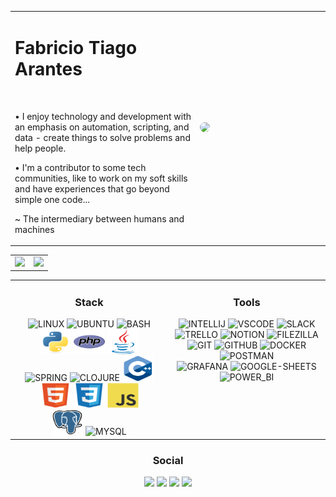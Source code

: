 <div align="center">

  <table>
    <tr>
      <td valign="top" width="50%">
        <h1>Fabricio Tiago Arantes</h1><br>
        <p>
          • I enjoy technology and development with an emphasis on automation, scripting, and data - create things to solve problems and help people. 
        </p> 
        <p> 
          • I'm a contributor to some tech communities, like to work on my soft skills and have experiences that go beyond simple one code... 
        </p> 
        <p> ~ The intermediary between humans and machines</p>
      </td>
      <td width="35%">
        <img src="https://media0.giphy.com/media/v1.Y2lkPTc5MGI3NjExandrc2k0ZXlwNXlhazV5czNxZjFhaGliczZmdnZwa2x2bnVmbXpuNiZlcD12MV9pbnRlcm5hbF9naWZfYnlfaWQmY3Q9Zw/1vLHnnIiwUN7a/giphy.gif" width="100%" style="border-radius: 12px;"/>
      </td>
    </tr>
  </table>

<table width="100%">
  <tr>
    <td valign="top" width="50%">
      <div align="center">
        <a href="https://github.com/Ujs74wiop6">
          <img height="180em" src="https://github-readme-stats.vercel.app/api?username=Ujs74wiop6&show_icons=true&theme=dark&include_all_commits=true&count_private=true"/>
        </a>
      </div>
    </td>
    <td valign="top" width="50%">
      <div align="center">
        <a href="https://github.com/Ujs74wiop6">
          <img height="180em" src="https://github-readme-stats.vercel.app/api/top-langs/?username=Ujs74wiop6&layout=compact&langs_count=7&theme=dark"/>
        </a>
      </div>
    </td>
  </tr>
</table>

 <table width="100%">
  <tr>
    <td valign="top" width="50%">
      <div align="center">
        <h3>Stack</h3>
        <img alt="LINUX" height="40" width="50" src="https://cdn.jsdelivr.net/gh/devicons/devicon/icons/linux/linux-original.svg"/>
        <img alt="UBUNTU" height="50" width="50" src="https://upload.wikimedia.org/wikipedia/commons/9/9e/UbuntuCoF.svg" />
        <img alt="BASH" height="40" width="50" src="https://cdn.jsdelivr.net/gh/devicons/devicon/icons/bash/bash-original.svg" />
        <img alt="Python" height="40" width="50" src="https://raw.githubusercontent.com/devicons/devicon/master/icons/python/python-original.svg">
        <img alt="PHP" height="40" width="50" src="https://raw.githubusercontent.com/devicons/devicon/master/icons/php/php-original.svg">
        <img alt="JAVA" height="40" width="50" src="https://raw.githubusercontent.com/devicons/devicon/master/icons/java/java-original.svg">
        <br>
        <img alt="SPRING" height="40" width="50" src="https://cdn.jsdelivr.net/gh/devicons/devicon@latest/icons/spring/spring-original.svg" />
        <img alt="CLOJURE" height="40" width="50" src="https://cdn.jsdelivr.net/gh/devicons/devicon/icons/clojure/clojure-original.svg" />
        <img alt="C++" height="40" width="50" src="https://raw.githubusercontent.com/devicons/devicon/master/icons/cplusplus/cplusplus-original.svg">
        <img alt="HTML" height="40" width="50" src="https://raw.githubusercontent.com/devicons/devicon/master/icons/html5/html5-original.svg">
        <img alt="CSS" height="40" width="50" src="https://raw.githubusercontent.com/devicons/devicon/master/icons/css3/css3-original.svg">
        <img alt="Javascript" height="40" width="50" src="https://raw.githubusercontent.com/devicons/devicon/master/icons/javascript/javascript-original.svg">
        <br>
        <img alt="POSTGRESQL" height="40" width="50" src="https://github.com/devicons/devicon/blob/master/icons/postgresql/postgresql-original.svg">
        <img alt="MYSQL" height="40" width="50" src="https://cdn.jsdelivr.net/gh/devicons/devicon/icons/mysql/mysql-original.svg"/>
        <br>
      </div>
    </td>
    <td valign="top" width="50%">
      <div align="center">
        <h3>Tools</h3>
        <img alt="INTELLIJ" height="40" width="50" src="https://cdn.jsdelivr.net/gh/devicons/devicon@latest/icons/intellij/intellij-original.svg"/>
        <img alt="VSCODE" height="40" width="50" src="https://cdn.jsdelivr.net/gh/devicons/devicon/icons/vscode/vscode-original.svg"/>
        <img alt="SLACK" height="40" width="50" src="https://cdn.jsdelivr.net/gh/devicons/devicon/icons/slack/slack-original.svg"/>
        <img alt="TRELLO" height="40" width="50" src="https://cdn.jsdelivr.net/gh/devicons/devicon/icons/trello/trello-plain.svg"/>
        <img alt="NOTION" height="40" width="50" src="https://upload.wikimedia.org/wikipedia/commons/e/e9/Notion-logo.svg"/>
        <img alt="FILEZILLA" height="40" width="50" src="https://cdn.jsdelivr.net/gh/devicons/devicon@latest/icons/filezilla/filezilla-original.svg"/>
        <br>
        <img alt="GIT" height="40" width="50" src="https://cdn.jsdelivr.net/gh/devicons/devicon/icons/git/git-original.svg"/>
        <img alt="GITHUB" height="40" width="50" src="https://www.svgrepo.com/download/312259/github.svg"/>
        <img alt="DOCKER" height="50" width="60" src="https://cdn.jsdelivr.net/gh/devicons/devicon/icons/docker/docker-original.svg"/>
        <img alt="POSTMAN" height="50" width="60" src="https://cdn.jsdelivr.net/gh/devicons/devicon@latest/icons/postman/postman-original.svg" />
        <br>
        <img alt="GRAFANA" height="50" width="60" src="https://cdn.jsdelivr.net/gh/devicons/devicon@latest/icons/grafana/grafana-original.svg" />
        <img alt="GOOGLE-SHEETS" height="50" width="60" src="https://upload.wikimedia.org/wikipedia/commons/a/ae/Google_Sheets_2020_Logo.svg" />
        <img alt="POWER_BI" height="50" width="60" src="https://github.com/marclelijveld/Power-BI-Icons/blob/main/SVG/Power-BI.svg" />
        <br>
      </div>
    </td>
  </tr>
</table>
  <div>
    <h3>Social</h3>
    <a href="https://www.instagram.com/fabricio_t.arantes/?" target="_blank"><img src="https://img.shields.io/badge/-Instagram-%23E4405F?style=for-the-badge&logo=instagram&logoColor=white"></a>
    <a href="https://www.linkedin.com/in/fabr%C3%ADcio-tiago-arantes-1697b1203/" target="_blank"><img src="https://img.shields.io/badge/-LinkedIn-%230077B5?style=for-the-badge&logo=linkedin&logoColor=white"></a> 
    <a href="https://twitter.com/ujs74wiop6" target="_blank"><img src="https://img.shields.io/badge/X-%23000000.svg?style=for-the-badge&logo=X&logoColor=white"></a>
    <a href="https://dev.to/ujs74wiop6" target="_blank"><img src="https://img.shields.io/badge/dev.to-0A0A0A?style=for-the-badge&logo=dev.to&logoColor=white"></a>
  </div>

</div>
